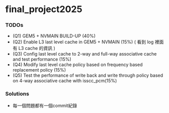 # final_project2025

### TODOs
- (Q1) GEM5 + NVMAIN BUILD-UP (40%)
- (Q2) Enable L3 last level cache in GEM5 + NVMAIN (15%) ( 看到 log 裡面有 L3 cache 的資訊 )
- (Q3) Config last level cache to 2-way and full-way associative cache and test performance (15%)
- (Q4) Modify last level cache policy based on frequency based replacement policy (15%)
- (Q5) Test the performance of write back and write through policy based on 4-way associative cache with isscc_pcm(15%) 

### Solutions
- 每一個問題都有一個commit紀錄
